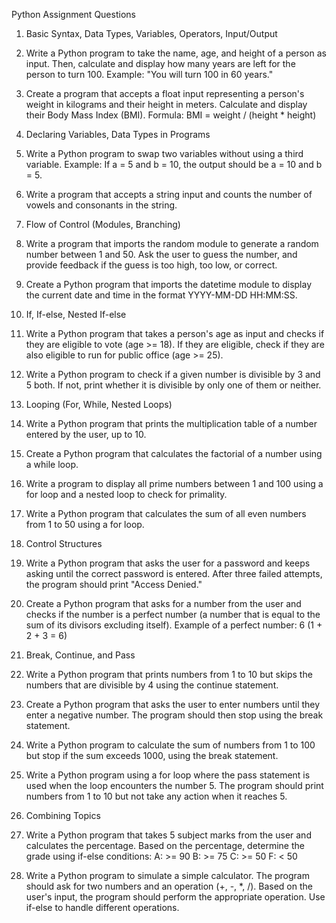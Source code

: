 Python Assignment Questions

1. Basic Syntax, Data Types, Variables, Operators, Input/Output
1. Write a Python program to take the name, age, and height of a person as input. Then,
calculate and display how many years are left for the person to turn 100.
Example: "You will turn 100 in 60 years."

2. Create a program that accepts a float input representing a person's weight in kilograms
and their height in meters. Calculate and display their Body Mass Index (BMI).
Formula: BMI = weight / (height * height)

2. Declaring Variables, Data Types in Programs
3. Write a Python program to swap two variables without using a third variable.
Example: If a = 5 and b = 10, the output should be a = 10 and b = 5.

4. Write a program that accepts a string input and counts the number of vowels and
consonants in the string.

3. Flow of Control (Modules, Branching)
5. Write a program that imports the random module to generate a random number between
1 and 50. Ask the user to guess the number, and provide feedback if the guess is too high, too
low, or correct.

6. Create a Python program that imports the datetime module to display the current date
and time in the format YYYY-MM-DD HH:MM:SS.

4. If, If-else, Nested If-else
7. Write a Python program that takes a person's age as input and checks if they are eligible
to vote (age >= 18). If they are eligible, check if they are also eligible to run for public office
(age >= 25).

8. Write a Python program to check if a given number is divisible by 3 and 5 both. If not,
print whether it is divisible by only one of them or neither.

5. Looping (For, While, Nested Loops)
9. Write a Python program that prints the multiplication table of a number entered by the
user, up to 10.

10. Create a Python program that calculates the factorial of a number using a while loop.

11. Write a program to display all prime numbers between 1 and 100 using a for loop and a
nested loop to check for primality.

12. Write a Python program that calculates the sum of all even numbers from 1 to 50 using a
for loop.

6. Control Structures
13. Write a Python program that asks the user for a password and keeps asking until the
correct password is entered. After three failed attempts, the program should print "Access
Denied."

14. Create a Python program that asks for a number from the user and checks if the number
is a perfect number (a number that is equal to the sum of its divisors excluding itself).
Example of a perfect number: 6 (1 + 2 + 3 = 6)

7. Break, Continue, and Pass
15. Write a Python program that prints numbers from 1 to 10 but skips the numbers that
are divisible by 4 using the continue statement.

16. Create a Python program that asks the user to enter numbers until they enter a negative
number. The program should then stop using the break statement.

17. Write a Python program to calculate the sum of numbers from 1 to 100 but stop if the
sum exceeds 1000, using the break statement.

18. Write a Python program using a for loop where the pass statement is used when the loop
encounters the number 5. The program should print numbers from 1 to 10 but not take any
action when it reaches 5.

8. Combining Topics
19. Write a Python program that takes 5 subject marks from the user and calculates the
percentage. Based on the percentage, determine the grade using if-else conditions:
A: >= 90
B: >= 75
C: >= 50
F: < 50

20. Write a Python program to simulate a simple calculator. The program should ask for two
numbers and an operation (+, -, *, /). Based on the user's input, the program should perform
the appropriate operation. Use if-else to handle different operations.

